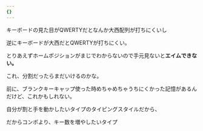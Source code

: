 ```yaml
---
{}
---
```

キーボードの見た目がQWERTYだとなんか大西配列が打ちにくいし

逆にキーボードが大西だとQWERTYが打ちにくい。

  

とりあえずホームポジションがまじでわからないので手元見ないと**エイムできない。**

これ、分割だったらまだいけるのかな。

  

前に、ブランクキーキャップ使った時めちゃめちゃうちにくかった記憶があるんだけど、これかもしれない。

  

自分が割と手を動かしたいタイプのタイピングスタイルだから、

だからコンボより、キー数を増やしたいタイプ
